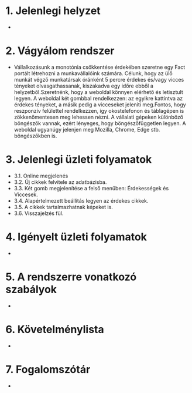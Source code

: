 # 1. Jelenlegi helyzet
-
# 2. Vágyálom rendszer
- Vállalkozásunk a monotónia csökkentése érdekében szeretne egy Fact portált létrehozni a munkavállalóink számára. Célunk, hogy az ülő munkát végző munkatársak óránként 5 percre érdekes 
és/vagy vicces tényeket olvasgathassanak, kiszakadva egy időre ebből a helyzetből.Szeretnénk, hogy a weboldal könnyen elérhető és letisztult legyen. A weboldal két gombbal rendelkezzen: az egyikre kattintva az érdekes tényeket, a másik pedig a vicceseket jeleníti meg.Fontos, hogy reszponzív felülettel rendelkezzen, így okostelefonon és táblagépen is zökkenőmentesen meg lehessen nézni. A vállalati gépeken különböző böngészők vannak, ezért lényeges, hogy böngészőfüggetlen legyen. A weboldal ugyanúgy jelenjen meg Mozilla, Chrome, Edge stb. böngészőkben is.
# 3. Jelenlegi üzleti folyamatok
-    3.1.	Online megjelenés 
-    3.2.	Új cikkek felvitele az adatbázisba.
-    3.3.	Két gomb megjelenítése a felső menüben: Érdekességek és Viccesek. 
-    3.4. 	Alapértelmezett beállítás legyen az érdekes cikkek.
-    3.5.	A cikkek tartalmazhatnak képeket is.
-    3.6.	Visszajelzés fül.

# 4. Igényelt üzleti folyamatok
-
# 5. A rendszerre vonatkozó szabályok
-
# 6. Követelménylista
-
# 7. Fogalomszótár
-




